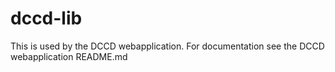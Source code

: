 # dccd-lib

This is used by the DCCD webapplication.
For documentation see the DCCD webapplication README.md
